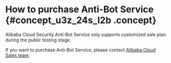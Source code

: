 # How to purchase Anti-Bot Service {#concept_u3z_24s_l2b .concept}

Alibaba Cloud Security Anti-Bot Service only supports customized sale plan during the public testing stage.

If you want to purchase Anti-Bot Service, please contact [Alibaba Cloud Sales team](https://www.alibabacloud.com/contact-sales).

